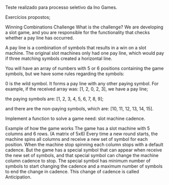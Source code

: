 Teste realizado para processo seletivo da Ino Games.

Exercícios propostos;

Winning Combinations Challenge
What is the challenge?
We are developing a slot game, and you are responsible for the functionality that checks whether a pay line has occurred.

A pay line is a combination of symbols that results in a win on a slot machine. The original slot machines only had one pay line, which would pay if three matching symbols created a horizontal line.

You will have an array of numbers with 5 or 6 positions containing the game symbols, but we have some rules regarding the symbols:

0 is the wild symbol. It forms a pay line with any other paying symbol. For example, if the received array was: [1, 2, 0, 2, 3], we have a pay line;

the paying symbols are: [1, 2, 3, 4, 5, 6, 7, 8, 9];

and there are the non-paying symbols, which are: [10, 11, 12, 13, 14, 15].

Implement a function to solve a game need: slot machine cadence.

Example of how the game works
The game has a slot machine with 5 columns and 6 rows. (A matrix of 5x6) Every time a new round starts, the machine spins all columns and receive a new set of symbol for each position. When the machine stop spinning each column stops with a default cadence. But the game has a special symbol that can appear when receive the new set of symbols, and that special symbol can change the machine column cadence to stop. The special symbol has minimum number of symbols to start changing the cadence and a maximum number of symbols to end the change in cadence. This change of cadence is called Anticipation.
